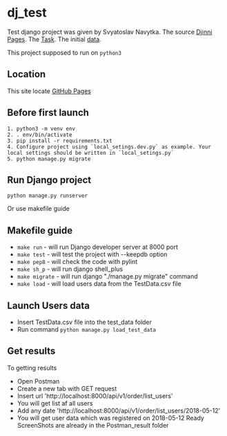 # dj_test
Test django project was given by Svyatoslav Navytka.
The source [Djinni Pages](https://djinni.co/my/inbox/3650817/).
The [Task](https://docs.google.com/document/d/1Mamfic4pUb3rrfGKzwaUEE2pKFx1Vn1BDNgVODZ1meM/edit).
The initial [data](https://docs.google.com/spreadsheets/d/1o2s6z705b0MpNsNPMoXI5yYnOrJDmwHZFx2ltFFrzlY/edit#gid=1013141086).

This project supposed to run on `python3`


## Location
This site locate [GitHub Pages](https://github.com/miha-pavel/dj_test)


## Before first launch
```
1. python3 -m venv env
2. . env/bin/activate
3. pip install -r requirements.txt
4. Configure project using `local_setings.dev.py` as example. Your local settings should be written in `local_setings.py`
5. python manage.py migrate
```


## Run Django project
```
python manage.py runserver
```
Or use makefile guide


## Makefile guide
* ```make run``` - will run Django developer server at 8000 port
* ```make test``` - will test the project with --keepdb option
* ```make pep8``` - will check the code with pylint
* ```make sh_p``` - will run django shell_plus
* ```make migrate``` - will run django "./manage.py migrate" command
* ```make load``` - will load users data from the TestData.csv file


## Launch Users data
* Insert TestData.csv file into the test_data folder
* Run command ```python manage.py load_test_data```


## Get results
To getting results
* Open Postman
* Create a new tab with GET request
* Insert url 'http://localhost:8000/api/v1/order/list_users'
* You will get list af all users
* Add any date 'http://localhost:8000/api/v1/order/list_users/2018-05-12'
* You will get user data which was registered on 2018-05-12
Ready ScreenShots are already in the Postman_result folder